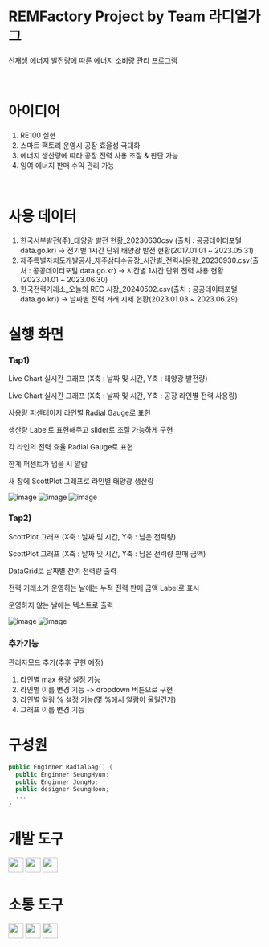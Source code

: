# REMFactory Project by Team 라디얼가그


신재생 에너지 발전량에 따른 에너지 소비량 관리 프로그램

<br>

# 아이디어

1) RE100 실현
2) 스마트 팩토리 운영시 공장 효율성 극대화
3) 에너지 생산량에 따라 공장 전력 사용 조절 & 판단 가능
4) 잉여 에너지 판매 수익 관리 가능

<br>

# 사용 데이터
1) 한국서부발전(주)_태양광 발전 현황_20230630csv (출처 : 공공데이터포털 data.go.kr)
-> 전기별 1시간 단위 태양광 발전 현황(2017.01.01 ~ 2023.05.31)
2) 제주특별자치도개발공사_제주삼다수공장_시간별_전력사용량_20230930.csv(출처 : 공공데이터포털 data.go.kr)
-> 시간별 1시간 단위 전력 사용 현황(2023.01.01 ~ 2023.06.30)
3) 한국전력거래소_오늘의 REC 시장_20240502.csv(출처 : 공공데이터포털 data.go.kr))
-> 날짜별 전력 거래 시세 현황(2023.01.03 ~ 2023.06.29)

# 실행 화면

### Tap1)

Live Chart 실시간 그래프 (X축 : 날짜 및 시간, Y축 : 태양광 발전량)

Live Chart 실시간 그래프 (X축 : 날짜 및 시간, Y축 : 공장 라인별 전력 사용량)

사용량 퍼센테이지 라인별 Radial Gauge로 표현

생산량 Label로 표현해주고 slider로 조절 가능하게 구현

각 라인의 전력 효율 Radial Gauge로 표현

한계 퍼센트가 넘을 시 알람

새 창에 ScottPlot 그래프로 라인별 태양광 생산량 


![image](https://github.com/user-attachments/assets/709adf76-7f54-4667-986f-5ea599361129)
![image](https://github.com/user-attachments/assets/e67f62d0-9768-47ae-9f66-68e37d13c411)
![image](https://github.com/user-attachments/assets/3fd753a2-a019-4325-adba-529dcd354cf9)


### Tap2)

ScottPlot 그래프 (X축 : 날짜 및 시간, Y축 : 남은 전력량)

ScottPlot 그래프 (X축 : 날짜 및 시간, Y축 : 남은 전력량 판매 금액)

DataGrid로 날짜별 잔여 전력량 출력

전력 거래소가 운영하는 날에는 누적 전력 판매 금액 Label로 표시

운영하지 않는 날에는 텍스트로 출력


![image](https://github.com/user-attachments/assets/627c7f6b-c356-497d-8c22-e524668a1923)
![image](https://github.com/user-attachments/assets/45065568-25fb-4cbd-bae5-0196af7e25d5)

### 추가기능

관리자모드 추가(추후 구현 예정)
1)	라인별 max 용량 설정 기능
2)	라인별 이름 변경 기능 -> dropdown 버튼으로 구현
3)	라인별 알림 % 설정 기능(몇 %에서 알람이 울릴건가)
4)	그래프 이름 변경 기능





# 구성원
```swift
public Enginner RadialGag() {
  public Enginner SeungHyun;
  public Enginner JongHo;
  public designer SeungHoon;
  ...
}
```




# 개발 도구

<img src ="https://img.shields.io/badge/-C%23-000000?logo=Csharp&style=flat" style="height: 30px;">
<img src="https://img.shields.io/badge/-WPF-0078D7?style=flat&logo=windows&logoColor=white" style="height: 30px;">
<img src="https://img.shields.io/badge/-LiveChart-0078D7?style=flat&logo=windows&logoColor=white" style="height: 30px;">

# 소통 도구

<img src ="https://img.shields.io/badge/github-181717?logo=github&style=flat" style="height: 30px;">
<img src ="https://img.shields.io/badge/notion-000000?logo=notion&style=flat" style="height: 30px;">
<img src ="https://img.shields.io/badge/slack-4A154B?logo=slack&style=flat" style="height: 30px;">
